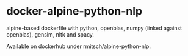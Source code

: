 # docker-alpine-python-nlp
alpine-based dockerfile with python, openblas, numpy (linked against openblas), gensim, nltk and spacy.

Available on dockerhub under rmitsch/alpine-python-nlp.
